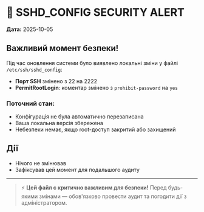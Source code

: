 # 🚨 SSHD_CONFIG SECURITY ALERT

**Дата:** 2025-10-05

## Важливий момент безпеки!

Під час оновлення системи було виявлено локальні зміни у файлі `/etc/ssh/sshd_config`:
- **Порт SSH** змінено з 22 на 2222
- **PermitRootLogin**: коментар змінено з `prohibit-password` на `yes`

### Поточний стан:
- Конфігурація не була автоматично перезаписана
- Ваша локальна версія збережена
- Небезпеки немає, якщо root-доступ закритий або захищений

## Дії
- Нічого не змінював
- Зафіксував цей момент для подальшого аудиту

---

> ⚡️ **Цей файл є критично важливим для безпеки!**
> Перед будь-якими змінами — обов'язково провести аудит та погодити дії з адміністратором.
